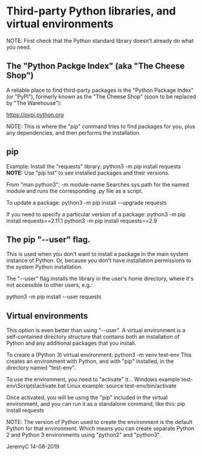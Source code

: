 # Third-party Python libraries, and virtual environments

NOTE: First check that the Python standard library doesn't already do what you need.


## The "Python Packge Index" (aka "The Cheese Shop")
A reliable place to find third-party packages is the "Python Package Index" (or "PyPI"),
formerly known as the "The Cheese Shop" (soon to be replaced by "The Warehouse"):

https://pypi.python.org

NOTE: This is where the "pip" command tries to find packages for you, plus any dependencies,
      and then performs the installation.


## pip
Example: Install the "requests" library:
	python3 -m pip install requests
**NOTE:** Use "pip list" to see installed packages and their versions.

From "man python3":
       -m module-name
              Searches sys.path for the named module and runs the corresponding .py file as a script.

To update a package:
	python3 -m pip install --upgrade requests

If you need to specify a particular version of a package:
	python3 -m pip install requests==2.11.1
	python3 -m pip install requests>=2.9


## The pip "--user" flag.
This is used when you don't want to install a package in the main system instance of Python.
Or, because you don't have installation permissions to the system Python installation.

The "--user" flag installs the library in the user's home directory, where it's not accessible
to other users, e.g.:

python3 -m pip install --user requests


## Virtual environments
This option is even better than using "--user".
A virtual environment is a self-contained directory structure that contains both an installation
of Python and any additional packages that you install. 

To create a (Python 3) virtual environment:
python3 -m venv test-env
This creates an environment with Python, and with "pip" installed, in the directory named "test-env".

To use the environment, you need to "activate" it...
Windows example
test-env\Scripts\activate.bat
Linux example:
source test-env/bin/activate

Once activated, you will be using the "pip" included in the virtual environment, and you can run
it as a standalone command, like this:
pip install requests

NOTE: The version of Python used to create the environment is the default Python for that environment.
      Which means you can create separate Python 2 and Python 3 environments using "python2" and "python3".


JeremyC 14-08-2019
